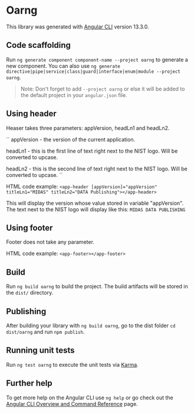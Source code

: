 # Oarng

This library was generated with [Angular CLI](https://github.com/angular/angular-cli) version 13.3.0.

## Code scaffolding

Run `ng generate component component-name --project oarng` to generate a new component. You can also use `ng generate directive|pipe|service|class|guard|interface|enum|module --project oarng`.
> Note: Don't forget to add `--project oarng` or else it will be added to the default project in your `angular.json` file. 

## Using header

Heaser takes three parameters: appVersion, headLn1 and headLn2.

``
appVersion - the version of the current application.

headLn1 - this is the first line of text right next to the NIST logo. Will be converted to upcase.

headLn2 - this is the second line of text right next to the NIST logo. Will be converted to upcase.
``

HTML code example:
``
<app-header [appVersion]="appVersion" titleLn1="MIDAS" titleLn2="DATA Publishing"></app-header>
``

This will display the version whose value stored in variable "appVersion".
The text next to the NIST logo will display like this:
``
MIDAS
DATA PUBLISHING
``

## Using footer

Footer does not take any parameter.

HTML code example:
``
<app-footer></app-footer>
``

## Build

Run `ng build oarng` to build the project. The build artifacts will be stored in the `dist/` directory.

## Publishing

After building your library with `ng build oarng`, go to the dist folder `cd dist/oarng` and run `npm publish`.

## Running unit tests

Run `ng test oarng` to execute the unit tests via [Karma](https://karma-runner.github.io).

## Further help

To get more help on the Angular CLI use `ng help` or go check out the [Angular CLI Overview and Command Reference](https://angular.io/cli) page.
